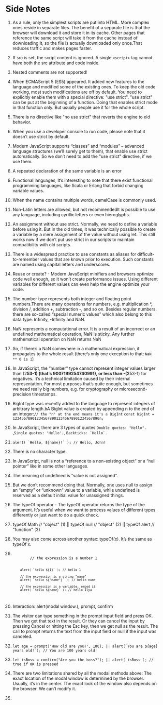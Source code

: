 # Side Notes

1. As a rule, only the simplest scripts are put into HTML. More complex ones reside in separate files. The benefit of a separate file is that the browser will download it and store it in its cache. Other pages that reference the same script will take it from the cache instead of downloading it, so the file is actually downloaded only once.That reduces traffic and makes pages faster.

2. If src is set, the script content is ignored. A single ```<script>``` tag cannot have both the src attribute and code inside.

3. Nested comments are not supported!

4. When ECMAScript 5 (ES5) appeared. It added new features to the language and modified some of the existing ones. To keep the old code working, most such modifications are off by default. You need to explicitly enable them with a special directive: "use strict". "use strict" can be put at the beginning of a function. Doing that enables strict mode in that function only. But usually people use it for the whole script.

5. There is no directive like "no use strict" that reverts the engine to old behavior.

6. When you use a developer console to run code, please note that it doesn’t use strict by default.

7. Modern JavaScript supports “classes” and “modules” – advanced language structures (we’ll surely get to them), that enable use strict automatically. So we don’t need to add the "use strict" directive, if we use them.

8. A repeated declaration of the same variable is an error

9. Functional languages, It’s interesting to note that there exist functional programming languages, like Scala or Erlang that forbid changing variable values.

10. When the name contains multiple words, camelCase is commonly used.

11. Non-Latin letters are allowed, but not recommendedIt is possible to use any language, including cyrillic letters or even hieroglyphs.

12. An assignment without use strict. Normally, we need to define a variable before using it. But in the old times, it was technically possible to create a variable by a mere assignment of the value without using let. This still works now if we don’t put use strict in our scripts to maintain compatibility with old scripts.

13. There is a widespread practice to use constants as aliases for difficult-to-remember values that are known prior to execution. Such constants are named using capital letters and underscores.

14. Reuse or create? - Modern JavaScript minifiers and browsers optimize code well enough, so it won’t create performance issues. Using different variables for different values can even help the engine optimize your code.

15. The number type represents both integer and floating point numbers.There are many operations for numbers, e.g. multiplication *, division /, addition +, subtraction -, and so on.  Besides regular numbers, there are so-called “special numeric values” which also belong to this data type: Infinity, -Infinity and NaN.

16. NaN represents a computational error. It is a result of an incorrect or an undefined mathematical operation, NaN is sticky. Any further mathematical operation on NaN returns NaN

17. So, if there’s a NaN somewhere in a mathematical expression, it propagates to the whole result (there’s only one exception to that: ```NaN ** 0 is 1```)

18. In JavaScript, the “number” type cannot represent integer values larger than (2**53-1) (that’s 9007199254740991), or less than -(2**53-1) for negatives. It’s a technical limitation caused by their internal representation. For most purposes that’s quite enough, but sometimes we need really big numbers, e.g. for cryptography or microsecond-precision timestamps.

19. BigInt type was recently added to the language to represent integers of arbitrary length.bA BigInt value is created by appending n to the end of an integer:```// the "n" at the end means it's a BigInt``` ```const bigInt = 1234567890123456789012345678901234567890n;```

20. In JavaScript, there are 3 types of quotes.```Double quotes: "Hello".``` ,```Single quotes: 'Hello'.```,  ```Backticks: `Hello`.```

21. ```alert( `Hello, ${name}!` ); // Hello, John!```

22. There is no character type.

23. In JavaScript, null is not a “reference to a non-existing object” or a “null pointer” like in some other languages.

24. The meaning of undefined is “value is not assigned”.

25. But we don’t recommend doing that. Normally, one uses null to assign an “empty” or “unknown” value to a variable, while undefined is reserved as a default initial value for unassigned things.

26. The typeOf operator - The typeOf operator returns the type of the argument. It’s useful when we want to process values of different types differently or just want to do a quick check.

27. typeOf Math // "object"  (1) || typeOf null // "object"  (2) || typeOf alert // "function"  (3)

28. You may also come across another syntax: typeOf(x). It’s the same as typeOf x.

29. <code>
            // the expression is a number 1

            alert( `hello ${1}` ); // hello 1

            // the expression is a string "name"
            alert( `hello ${"name"}` ); // hello name

            // the expression is a variable, embed it
            alert( `hello ${name}` ); // hello Ilya
    </code>

30. Interaction: alert(modal window.), prompt, confirm

31. The visitor can type something in the prompt input field and press OK. Then we get that text in the result. Or they can cancel the input by pressing Cancel or hitting the Esc key, then we get null as the result. The call to prompt returns the text from the input field or null if the input was canceled.

32. ```let age = prompt('How old are you?', 100); || alert(`You are ${age} years old!`); // You are 100 years old!```

33. ```let isBoss = confirm("Are you the boss?"); || alert( isBoss ); // true if OK is pressed```

34. There are two limitations shared by all the modal methods above: The exact location of the modal window is determined by the browser. Usually, it’s in the center. The exact look of the window also depends on the browser. We can’t modify it.

35. 
